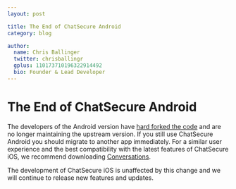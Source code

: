 ```yaml
---
layout: post

title: The End of ChatSecure Android
category: blog

author:
  name: Chris Ballinger
  twitter: chrisballingr
  gplus: 110173710196322914492 
  bio: Founder & Lead Developer
---
```


# The End of ChatSecure Android

The developers of the Android version have [hard forked the code](https://github.com/zom/Zom-Android) and are no longer maintaining the upstream version. If you still use ChatSecure Android you should migrate to another app immediately. For a similar user experience and the best compatibility with the latest features of ChatSecure iOS, we recommend downloading [Conversations](https://conversations.im).

The development of ChatSecure iOS is unaffected by this change and we will continue to release new features and updates.